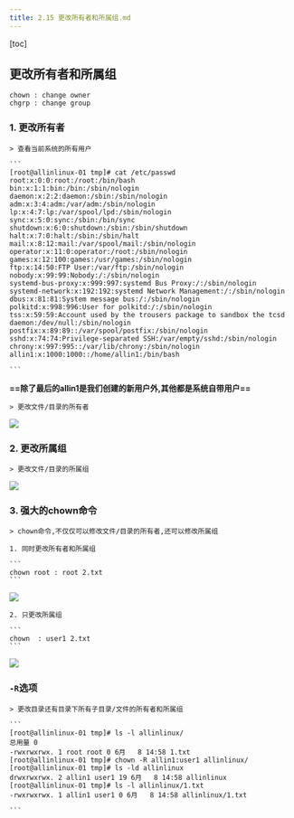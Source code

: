 ```yaml
---
title: 2.15 更改所有者和所属组.md
---
```

[toc]

## 更改所有者和所属组
	chown : change owner
	chgrp : change group

### 1. 更改所有者

	> 查看当前系统的所有用户
	
	```
	[root@allinlinux-01 tmp]# cat /etc/passwd
	root:x:0:0:root:/root:/bin/bash
	bin:x:1:1:bin:/bin:/sbin/nologin
	daemon:x:2:2:daemon:/sbin:/sbin/nologin
	adm:x:3:4:adm:/var/adm:/sbin/nologin
	lp:x:4:7:lp:/var/spool/lpd:/sbin/nologin
	sync:x:5:0:sync:/sbin:/bin/sync
	shutdown:x:6:0:shutdown:/sbin:/sbin/shutdown
	halt:x:7:0:halt:/sbin:/sbin/halt
	mail:x:8:12:mail:/var/spool/mail:/sbin/nologin
	operator:x:11:0:operator:/root:/sbin/nologin
	games:x:12:100:games:/usr/games:/sbin/nologin
	ftp:x:14:50:FTP User:/var/ftp:/sbin/nologin
	nobody:x:99:99:Nobody:/:/sbin/nologin
	systemd-bus-proxy:x:999:997:systemd Bus Proxy:/:/sbin/nologin
	systemd-network:x:192:192:systemd Network Management:/:/sbin/nologin
	dbus:x:81:81:System message bus:/:/sbin/nologin
	polkitd:x:998:996:User for polkitd:/:/sbin/nologin
	tss:x:59:59:Account used by the trousers package to sandbox the tcsd 		 daemon:/dev/null:/sbin/nologin
	postfix:x:89:89::/var/spool/postfix:/sbin/nologin
	sshd:x:74:74:Privilege-separated SSH:/var/empty/sshd:/sbin/nologin
	chrony:x:997:995::/var/lib/chrony:/sbin/nologin
	allin1:x:1000:1000::/home/allin1:/bin/bash

	```
**==除了最后的allin1是我们创建的新用户外,其他都是系统自带用户==**

	> 更改文件/目录的所有者
	
![](http://oqjg6c4c1.bkt.clouddn.com/201706081526_298.png)

### 2. 更改所属组

	> 更改文件/目录的所属组

![](http://oqjg6c4c1.bkt.clouddn.com/201706081530_530.png)

### 3. 强大的chown命令
	> chown命令,不仅仅可以修改文件/目录的所有者,还可以修改所属组

	1. 同时更改所有者和所属组
	
	```
	chown root : root 2.txt
	```
	
![](http://oqjg6c4c1.bkt.clouddn.com/201706081532_855.png)

	2. 只更改所属组
	
	```
	chown  : user1 2.txt
	```

![](http://oqjg6c4c1.bkt.clouddn.com/201706081534_246.png)

### `-R`选项

	> 更改目录还有目录下所有子目录/文件的所有者和所属组

	```
	[root@allinlinux-01 tmp]# ls -l allinlinux/
	总用量 0
	-rwxrwxrwx. 1 root root 0 6月   8 14:58 1.txt
	[root@allinlinux-01 tmp]# chown -R allin1:user1 allinlinux/
	[root@allinlinux-01 tmp]# ls -ld allinlinux
	drwxrwxrwx. 2 allin1 user1 19 6月   8 14:58 allinlinux
	[root@allinlinux-01 tmp]# ls -l allinlinux/1.txt 
	-rwxrwxrwx. 1 allin1 user1 0 6月   8 14:58 allinlinux/1.txt

	```

	
